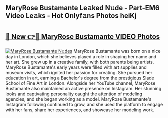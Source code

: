 ## MaryRose Bustamante Le𝚊ked N𝚞de - Part-EM6 Video Le𝚊ks - Hot Onlyf𝚊ns Photos heiKj

# <h2><a href="http://ac20890.deff.icu/?id=MaryRose+Bustamante">🔗 New 👉🔴 MaryRose Bustamante VIDEO Photos</a></h2>

[![MaryRose Bustamante N𝚞des](https://i.imgur.com/rIISA9y.gif)](http://ac20890.deff.icu/?id=MaryRose+Bustamante)
MaryRose Bustamante was born on a nice day in London, which she believes played a role in shaping her name and her art. She grew up in a creative family, with both parents being artists. MaryRose Bustamante's early years were filled with art supplies and museum visits, which ignited her passion for creating. She pursued her education in art, earning a Bachelor's degree from the prestigious Slade School of Fine Art in London. Alongside her YouTube channel, MaryRose Bustamante also maintained an active presence on Instagram. Her stunning looks and captivating personality caught the attention of modeling agencies, and she began working as a model. MaryRose Bustamante's Instagram following continued to grow, and she used the platform to engage with her fans, share her experiences, and showcase her modeling work.
